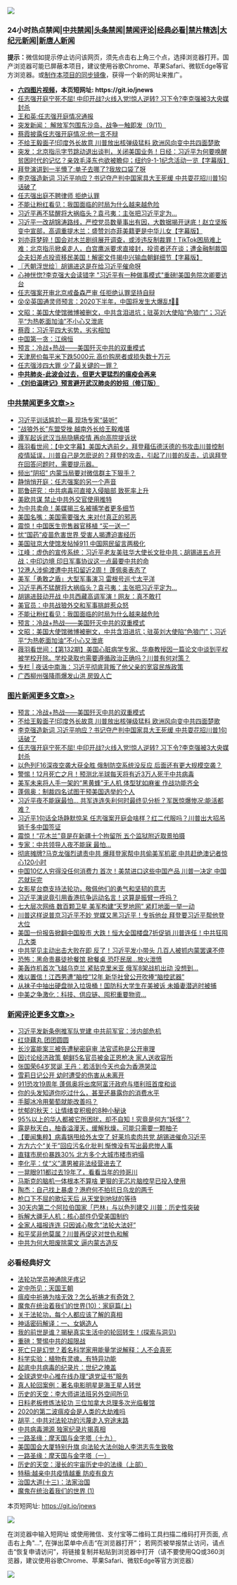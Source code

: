 ![](https://raw.githubusercontent.com/fqnews/bnews/master/64photo/fqnews-qr.jpg)

<div id="tt">
<h3>24小时热点禁闻|<a href="#%E4%B8%AD%E5%85%B1%E7%A6%81%E9%97%BB%E6%9B%B4%E5%A4%9A%E6%96%87%E7%AB%A0">中共禁闻</a>|<a href="#%E5%9B%BE%E7%89%87%E6%96%B0%E9%97%BB%E6%9B%B4%E5%A4%9A%E6%96%87%E7%AB%A0">头条禁闻</a>|<a href="#%E6%96%B0%E9%97%BB%E8%AF%84%E8%AE%BA%E6%9B%B4%E5%A4%9A%E6%96%87%E7%AB%A0">禁闻评论|<a href="#%E5%BF%85%E7%9C%8B%E7%BB%8F%E5%85%B8%E5%A5%BD%E6%96%87">经典必看|<a href="/video.md#%E7%A6%81%E7%89%87%E7%B2%BE%E9%80%89">禁片精选</a>|<a href="https://github.com/fqnews/djy/blob/master/gb/nf1351518.md#1">大纪元新闻</a>|<a href="https://github.com/fqnews/ntdtv/blob/master/gb/prog204.md#1">新唐人新闻</a></h3>
<div><b>提示：</b>微信如提示停止访问该网页，须先点击右上角三个点，选择浏览器打开。国产浏览器可能已屏蔽本项目，建议使用谷歌Chrome、苹果Safari、微软Edge等官方浏览器。或<a href="https://github.com/fqnews/bnews/blob/master/%E5%88%B6%E4%BD%9Cgit%E7%A6%81%E9%97%BB%E9%95%9C%E5%83%8F.md">制作本项目的同步镜像</a>，获得一个新的网址来推广。</div>
<ul>
<li><b><a href="http://d1.bdrive.tk/64.mp4" target="_blank">六四图片视频</a>，本页短网址: https://git.io/jnews</b></li>
<li><a href="/topimagenews/20200911/1394720.md">任志强开庭宁死不屈! 中印开战?火线入党!惊人逆转? 习下令?李克强被3大央媒封杀</a></li>
<li><a href="/baitai/20200911/1394686.md">王和英:任志强开庭情况通报</a></li>
<li><a href="/bannedvideo/20200912/1394879.md">突发新闻： 解放军包围东沙岛，战争一触即发（9/11）</a></li>
<li><a href="/comments/20200911/1394780.md">蔡霞披露任志强开庭情况:他一言不辩</a></li>
<li><a href="/topimagenews/20200911/1394829.md">不给王毅面子!印度外长故意 川普放出核弹级猛料 欧洲风向变中共四面楚歌</a></li>
<li><a href="/bannedvideo/20200912/1394883.md">突发：北京指示字节跳动退出谈判，关闭美国业务！日经：习近平为何要唤醒贫困时代的记忆？亲效毛泽东也欲被瞻仰；纽约9-1-1纪念活动一览【字幕版】</a></li>
<li><a href="/cnnews/20200911/1394693.md">拜登演讲到一半懵了:单子去哪了?我放口袋了呀</a></li>
<li><a href="/topimagenews/20200911/1394753.md">李克强造新词 习近平响应？书记夺产判中国家具大王死缓 中共耍花招川普1句话破了</a></li>
<li><a href="/cbnews/20200912/1394908.md">任志强出庭不聘律师 拒绝认罪</a></li>
<li><a href="/cbnews/20200912/1395023.md">不能让粉红看见：我国面临的时局为什么越来越危险</a></li>
<li><a href="/cbnews/20200912/1395081.md">习近平再不猛醒将大祸临头？袁弓夷：主张把习近平定为...</a></li>
<li><a href="/bannedvideo/20200912/1394876.md">习近平一改胡锦涛路线，严控党员数量事出有因，大数据揭开谜底！赵立坚叛变中宣部，高调重提木兰：盛赞刘亦菲美籍更是中华儿女【字幕版】</a></li>
<li><a href="/bannedvideo/20200912/1394944.md">刘亦菲梦碎！国会对木兰剧组展开调查，或涉违反制裁罪！TikTok困局难上难：北京指示掀桌走人，白宫鹰派要求直接封，投资者还在谈；遭金融制裁国企夫妇差点投资移民美国！解密文件揭中兴输血朝鲜细节【字幕版】</a></li>
<li><a href="/ssgc/20200912/1394925.md">〖兲朝浮世绘〗胡锡进这是在给习近平催命呀</a></li>
<li><a href="/cnnews/20200911/1394815.md">心神恍惚?李克强大会读错字 "习近平有一种做事模式"重磅!美国务院次卿要访台</a></li>
<li><a href="/headline/20200911/1394700.md">任志强案开审北京戒备森严审 任拒绝认罪坚持自辩</a></li>
<li><a href="/bannedvideo/20200912/1395070.md">😵😵英国通灵师预言：2020下半年，中国将发生大爆乱❗🏃🏃</a></li>
<li><a href="/cbnews/20200912/1394971.md">文昭：美国大使馆微博被删文，中共含泪进坑；驻英刘大使陷“色狼门”；习近平“为热乾面加油”不小心又泄底</a></li>
<li><a href="/bannedvideo/20200911/1394811.md">蔡霞：习近平四大劣势，劣劣相加</a></li>
<li><a href="/cnnews/20200912/1394998.md">中国第一贪：江绵恒</a></li>
<li><a href="/comments/20200912/1394984.md">预言：冷战+热战——美国歼灭中共的双重模式</a></li>
<li><a href="/comments/20200912/1394963.md">天津房价每平米下跌5000元 高价购房者或损失数十万元</a></li>
<li><a href="/headline/20200912/1394965.md">任志强涉四大罪 少了最关键的一罪？</a></li>
<li><b><a href="/comments/20200211/1275071.md" target="_blank">中共肺炎-此波会过去，但更大更猛烈的瘟疫会再来</a></b></li>
<li><b><a href="/comments/20200207/1272816.md" target="_blank">《刘伯温碑记》预言避开武汉肺炎的妙招（修订版）</a></b></li>
</ul>
</div>

<div class="catlist">
<h3><a href="/cbnews/" target="_blank">中共禁闻</a><span><a href="/cbnews/" target="_blank" rel="nofollow">更多文章>></a></span></h3>
<ul>
<li><a href="/cbnews/20200912/1395289.md" target="_blank">习近平训话尴尬一幕 现场专家“装听”</a></li>
<li><a href="/cbnews/20200912/1395288.md" target="_blank">“战狼外长”东盟受挫 越南外长给王毅难堪</a></li>
<li><a href="/cbnews/20200912/1395267.md" target="_blank">谭军起诉武汉当局隐瞒疫情 再向高院提诉状</a></li>
<li><a href="/cbnews/20200912/1395265.md" target="_blank">薇羽看世间：【中文字幕】美国大选前夕，拜登藉伍德沃德的书攻击川普控制疫情延误，川普自己是怎麽说的？拜登的攻击，引起了川普的反击，讥讽拜登在回答问题时，需要提示器。</a></li>
<li><a href="/cbnews/20200912/1395251.md" target="_blank">频出“阴招” 内蒙当局要对微信群主下狠手？</a></li>
<li><a href="/cbnews/20200912/1395236.md" target="_blank">静悄悄开庭：任志强案的另一个声音</a></li>
<li><a href="/cbnews/20200912/1395206.md" target="_blank">耶鲁研究︰中共病毒可直接入侵脑部 致死率上升</a></li>
<li><a href="/cbnews/20200912/1395210.md" target="_blank">美欧共谋 禁止中共外交官使用推特</a></li>
<li><a href="/cbnews/20200912/1395209.md" target="_blank">为中共卖命！美媒揭三名被捕学者更多细节</a></li>
<li><a href="/cbnews/20200912/1395208.md" target="_blank">美国名嘴：美国需要强大 来对付真正的邪恶</a></li>
<li><a href="/cbnews/20200912/1395197.md" target="_blank">震惊！中国医生兜售器官移植 “买一送一”</a></li>
<li><a href="/cbnews/20200912/1395196.md" target="_blank">忧“国药”疫苗危害世界 受害人揭遭迫害经历</a></li>
<li><a href="/cbnews/20200912/1395177.md" target="_blank">美国驻京大使馆发帖悼911 中国网民留言两极化</a></li>
<li><a href="/cbnews/20200912/1395176.md" target="_blank">江峰：虚伪的宣传系统：习近平老友美驻华大使长文批中共；胡锡进五点开战；中印边境 印日军事协议这一点最要中共的命</a></li>
<li><a href="/cbnews/20200912/1395152.md" target="_blank">12港人涉偷渡遭中共扣留近2周！ 蓬佩奥表态了</a></li>
<li><a href="/cbnews/20200912/1395151.md" target="_blank">美军「勇敢之盾」大型军事演习 雷根号巡弋太平洋</a></li>
<li><a href="/cbnews/20200912/1395081.md" target="_blank">习近平再不猛醒将大祸临头？袁弓夷：主张把习近平定为&#8230;</a></li>
<li><a href="/cbnews/20200912/1395032.md" target="_blank">胡锡进鼓动开战 中共西藏高调军演！网友：真不敢打</a></li>
<li><a href="/cbnews/20200912/1395031.md" target="_blank">美官员：中共战狼外交和军事挑衅惹众怒</a></li>
<li><a href="/cbnews/20200912/1395023.md" target="_blank">不能让粉红看见：我国面临的时局为什么越来越危险</a></li>
<li><a href="/comments/20200912/1394984.md" target="_blank">预言：冷战+热战——美国歼灭中共的双重模式</a></li>
<li><a href="/cbnews/20200912/1394971.md" target="_blank">文昭：美国大使馆微博被删文，中共含泪进坑；驻英刘大使陷“色狼门”；习近平“为热乾面加油”不小心又泄底</a></li>
<li><a href="/cbnews/20200912/1394970.md" target="_blank">薇羽看世间：【第132期】美国心脏病学专家、华裔教授因一篇论文中谈到平权被学校开除。学校录取也需要遵循政治正确吗？川普有何对策？</a></li>
<li><a href="/cbnews/20200912/1394920.md" target="_blank">专栏 | 夜话中南海：习近平彻底背叛了他父亲的宽容民族政策</a></li>
<li><a href="/cbnews/20200912/1394909.md" target="_blank">广西柳州强降雨爆发山洪 房毁人亡</a></li>

</ul>
</div>
<div class="catlist">
<h3><a href="/topimagenews/" target="_blank">图片新闻</a><span><a href="/topimagenews/" target="_blank" rel="nofollow">更多文章>></a></span></h3>
<ul>
<li><a href="/comments/20200912/1394984.md" target="_blank">预言：冷战+热战——美国歼灭中共的双重模式</a></li>
<li><a href="/topimagenews/20200911/1394829.md" target="_blank">不给王毅面子!印度外长故意 川普放出核弹级猛料 欧洲风向变中共四面楚歌</a></li>
<li><a href="/topimagenews/20200911/1394753.md" target="_blank">李克强造新词 习近平响应？书记夺产判中国家具大王死缓 中共耍花招川普1句话破了</a></li>
<li><a href="/topimagenews/20200911/1394720.md" target="_blank">任志强开庭宁死不屈! 中印开战?火线入党!惊人逆转? 习下令?李克强被3大央媒封杀</a></li>
<li><a href="/topimagenews/20200911/1394642.md" target="_blank">以色列F16深夜空袭大获全胜 俄制防空系统没反应 后面还有更大规模空袭？</a></li>
<li><a href="/topimagenews/20200911/1394634.md" target="_blank">警惕！12月死亡之月！预测北半球每天将有近3万人死于中共病毒</a></li>
<li><a href="/topimagenews/20200911/1394596.md" target="_blank">美军未来将人手一架的“黑黄蜂”无人机 体型犹如麻雀 作战功能齐全</a></li>
<li><a href="/topimagenews/20200911/1394575.md" target="_blank">蓬佩奥：制裁四名试图干预美国选举的个人</a></li>
<li><a href="/topimagenews/20200910/1394253.md" target="_blank">习近平夜不能寐最怕&#8230; 共军连连失利何时最终见分析？军医惊爆惨况:能活都难？</a></li>
<li><a href="/topimagenews/20200910/1394100.md" target="_blank">习近平1句话全场静默惊呆 任志强案开庭会啥样？红二代服吗？川普出大招吊销千多中国签证</a></li>
<li><a href="/topimagenews/20200910/1394002.md" target="_blank">震惊！“花木兰”竟是在新疆十个拘留所 五个监狱附近取景拍摄</a></li>
<li><a href="/topimagenews/20200910/1393965.md" target="_blank">专家：中共领导人夜不能寐 最怕…</a></li>
<li><a href="/topimagenews/20200909/1393715.md" target="_blank">彻底摊牌?马克龙强烈谴责中共 爆拜登家帮中共偷美军机密 中共赶绝澳记者惊心120小时</a></li>
<li><a href="/topimagenews/20200909/1393564.md" target="_blank">中国10亿人穷得没任何消费力 首次！美禁进口这些中国产品 川普一决定 中国芯就玩完</a></li>
<li><a href="/comments/20200909/1393377.md" target="_blank">女影星台商支持法轮功，敬佩他们的勇气和坚韧的意志</a></li>
<li><a href="/topimagenews/20200909/1393422.md" target="_blank">习近平演说竟引用香港抗争运动名言！这算是振臂一呼吗？</a></li>
<li><a href="/topimagenews/20200909/1393410.md" target="_blank">七大层次网络 数百颗卫星 美军构建“天罗地网” 紧盯地面一举一动</a></li>
<li><a href="/topimagenews/20200908/1393069.md" target="_blank">川普这样说普京习近平不妙 党媒又黑习近平！专拆他台 拜登要习近平帮他登大位</a></li>
<li><a href="/topimagenews/20200908/1392984.md" target="_blank">美国一份报告掀翻中国股市 大跌！恒大全国楼盘7折促销 川普连任！中共狂囤几大类</a></li>
<li><a href="/topimagenews/20200908/1392983.md" target="_blank">中共罕见主动出击大败在即 反了！习近平发小带头 几百人被抓​​​​​内蒙罢课不停</a></li>
<li><a href="/topimagenews/20200908/1392851.md" target="_blank">恐怖：黑命贵暴徒抢餐馆 掀餐桌 恐吓民居…放火泄愤</a></li>
<li><a href="/topimagenews/20200908/1392826.md" target="_blank">美轰炸机首次飞越乌克兰 紧贴克里米亚 俄军8架战机出动 没想到…</a></li>
<li><a href="/topimagenews/20200908/1392733.md" target="_blank">难以置信！江西男遭“脑控”12年 新华社曾公开吹捧“脑控武器”</a></li>
<li><a href="/topimagenews/20200908/1392732.md" target="_blank">从袜子中抽出硬盘抛入垃圾桶！国防科大学生在美被诉 未婚妻潜逃时被捕</a></li>
<li><a href="/topimagenews/20200908/1392592.md" target="_blank">中美之争激化：科技、供应链、囤积重要物资…</a></li>

</ul>
</div>
<div class="catlist">
<h3><a href="/comments/" target="_blank">新闻评论</a><span><a href="/comments/" target="_blank" rel="nofollow">更多文章>></a></span></h3>
<ul>
<li><a href="/comments/20200912/1395261.md" target="_blank">习近平发新条例推军队党建 中共前军官：涉内部危机</a></li>
<li><a href="/comments/20200912/1395260.md" target="_blank">红烧藕丸 团团圆圆</a></li>
<li><a href="/comments/20200912/1395244.md" target="_blank">长沙富能案三被告遭秘密庭审 法官谎称是公开审理</a></li>
<li><a href="/comments/20200912/1395243.md" target="_blank">因讨论经济政策 朝鲜5名官员被金正恩枪决 家人送收容所</a></li>
<li><a href="/comments/20200912/1395242.md" target="_blank">张国荣64岁冥诞 王丹：若活到今天也会为香港哭泣</a></li>
<li><a href="/comments/20200912/1395219.md" target="_blank">雪莉日记公开 幼时遭受的伤害从未离开</a></li>
<li><a href="/comments/20200912/1395202.md" target="_blank">911恐攻19周年 蓬佩奥将出席阿富汗政府与塔利班首度和谈</a></li>
<li><a href="/comments/20200912/1395185.md" target="_blank">你的头发知道你吃过什么，甚至还暴露你的消费水平</a></li>
<li><a href="/comments/20200912/1395184.md" target="_blank">手脚冰冷用葡萄就能改善吗？</a></li>
<li><a href="/comments/20200912/1395183.md" target="_blank">忧郁的秋天：让情绪变积极的8种小秘诀</a></li>
<li><a href="/comments/20200912/1395182.md" target="_blank">95%以上的华人都被它所困扰，却不自知！究竟是何方“妖怪”？</a></li>
<li><a href="/comments/20200912/1395181.md" target="_blank">露是秋天白，柚香溢漫天，缓解秋燥，可能只需要一颗柚子</a></li>
<li><a href="/comments/20200912/1395168.md" target="_blank">【要闻集粹】病毒锅甩给外太空了 好莱坞卖肉共党 胡锡进催命习近平</a></li>
<li><a href="/comments/20200912/1395167.md" target="_blank">方方六个“关于”回应污名化批判 惭愧没有写出最悲惨人事</a></li>
<li><a href="/comments/20200912/1395161.md" target="_blank">直辖市房价暴跌30% 北方多个大城市楼市坍塌</a></li>
<li><a href="/comments/20200912/1395155.md" target="_blank">李化平：仗“义”潇男被非法经营进去了</a></li>
<li><a href="/comments/20200912/1395140.md" target="_blank">一晃眼911都过去19年了，看看当年的帅哥川</a></li>
<li><a href="/comments/20200912/1395139.md" target="_blank">马斯克的脑机一体根本不算啥 更狠的无芯片脑控早已投入使用</a></li>
<li><a href="/comments/20200912/1395132.md" target="_blank">陶杰：自己找上暴虐？港府何不拍抗日乌龙的两千</a></li>
<li><a href="/comments/20200912/1395071.md" target="_blank">枪口下不屈的歌坛天后 从天堂到地狱的等待</a></li>
<li><a href="/comments/20200912/1395039.md" target="_blank">30天内第二个阿拉伯国家「巴林」与以色列建交 川普：历史性突破</a></li>
<li><a href="/comments/20200912/1395038.md" target="_blank">拆解大疆无人机：核心部件仍受美国制约</a></li>
<li><a href="/comments/20200912/1395028.md" target="_blank">全家人福报连连 只因诚心敬念“法轮大法好”</a></li>
<li><a href="/comments/20200912/1395022.md" target="_blank">和平奖非他莫属？川普再促这对世仇和解</a></li>
<li><a href="/comments/20200912/1395021.md" target="_blank">中共为何大胆废除蒙文 逼内蒙古造反</a></li>

</ul>
</div>

<div class="catlist">
<h3>必看经典好文</h3>
<ul>
<li><a href="/health/20170626/780263.md" target="_blank">法轮功学员神通除牙疼记</a></li>
<li><a href="/tculture/xiulian/20151111/470021.md" target="_blank">定中所见：天国王朝</a></li>
<li><a href="/comments/20200502/1322275.md" target="_blank">瘟疫中祈祷为啥无效？怎么祈祷才有奇效？</a></li>
<li><a href="/topimagenews/20180529/950153.md" target="_blank">魔鬼在统治着我们的世界(10)：家庭篇(上)</a></li>
<li><a href="/topimagenews/20161125/619230.md" target="_blank">关于法轮功，每个人都应该了解的真相</a></li>
<li><a href="/comments/20200609/1342224.md" target="_blank">神话密码解译：一、女娲造人</a></li>
<li><a href="/comments/20200715/1359453.md" target="_blank">我的前世是谁？揭秘真实生活中的轮回转生！(探索与洞见)</a></li>
<li><a href="/comments/20200717/1362287.md" target="_blank">重磅：警惕中共的超限战</a></li>
<li><a href="/comments/20200704/1355375.md" target="_blank">死亡只是幻觉？着名科学家用能量学说解释：人不会真死</a></li>
<li><a href="/comments/20200605/783205.md" target="_blank">科学实验：植物有灵魂，有特异功能</a></li>
<li><a href="/comments/20200702/1354076.md" target="_blank">起底中共病毒的纪录片：世纪之掩盖</a></li>
<li><a href="/cbnews/20200819/1382346.md" target="_blank">全球退党中心推在线办理“退党证书”服务</a></li>
<li><a href="/comments/20200523/1332915.md" target="_blank">真人轮回案例：著名电影明星是海王星人转世</a></li>
<li><a href="/tculture/20121025/73064.md" target="_blank">历史的天空：李大师讲法班另外空间所见</a></li>
<li><a href="/comments/20200531/1337359.md" target="_blank">日料老板修炼法轮功 三位加拿大总理多次光临餐馆</a></li>
<li><a href="/comments/20200712/1359432.md" target="_blank">2020的第二波瘟疫会是人类的大劫难吗</a></li>
<li><a href="/cbnews/20200720/1363328.md" target="_blank">胡平：中共对法轮功的污蔑走入穷途末路</a></li>
<li><a href="/ccpdope/20200412/1311165.md" target="_blank">中共病毒溯源 独家纪录片揭真相</a></li>
<li><a href="/topimagenews/20180327/919935.md" target="_blank">一路圣缘：摩天国与金字塔（十九）</a></li>
<li><a href="/comments/20200516/1329276.md" target="_blank">美国国会大厦特别升旗 向法轮大法创始人李洪志先生致敬</a></li>
<li><a href="/tculture/20160806/568214.md" target="_blank">一路圣缘：摩天国与金字塔（一）</a></li>
<li><a href="/tculture/20121025/73065.md" target="_blank">历史的天空：漫长的宇宙历史中的法缘（上部）</a></li>
<li><a href="/ccpdope/20200425/1319297.md" target="_blank">特稿:越亲中共疫情越重 防疫有良方</a></li>
<li><a href="/cbnews/20180319/916654.md" target="_blank">治国大道(十三)：法家治国</a></li>
<li><a href="/topimagenews/20180519/944624.md" target="_blank">魔鬼在统治着我们的世界 (1)</a></li>

</ul>
</div>

本页短网址: https://git.io/jnews

![](https://raw.githubusercontent.com/fqnews/bnews/master/64photo/fqnews-qr.jpg)

在浏览器中输入短网址 或使用微信、支付宝等二维码工具扫描二维码打开页面, 点击右上角"...", 在弹出菜单中点击“在浏览器打开”； 若网页被举报禁止访问，请点击“恢复申请访问”，将链接复制并粘贴到浏览器中打开（请不要使用QQ或360浏览器，建议使用谷歌Chrome、苹果Safari、微软Edge等官方浏览器）

![](https://raw.githubusercontent.com/fqnews/bnews/master/64photo/wx.jpg)